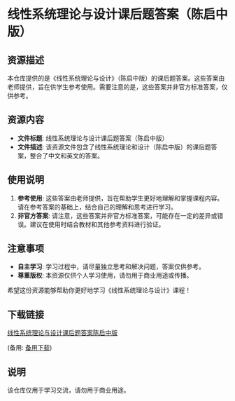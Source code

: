 # 线性系统理论与设计课后题答案（陈启中版）

## 资源描述

本仓库提供的是《线性系统理论与设计》（陈启中版）的课后题答案。这些答案由老师提供，旨在供学生参考使用。需要注意的是，这些答案并非官方标准答案，仅供参考。

## 资源内容

- **文件标题**: 线性系统理论与设计课后题答案（陈启中版）
- **文件描述**: 该资源文件包含了线性系统理论和设计（陈启中版）的课后题答案，整合了中文和英文的答案。

## 使用说明

1. **参考使用**: 这些答案由老师提供，旨在帮助学生更好地理解和掌握课程内容。请在参考答案的基础上，结合自己的理解和思考进行学习。
2. **非官方答案**: 请注意，这些答案并非官方标准答案，可能存在一定的差异或错误。建议在使用时结合教材和其他参考资料进行验证。

## 注意事项

- **自主学习**: 学习过程中，请尽量独立思考和解决问题，答案仅供参考。
- **尊重版权**: 本资源仅供个人学习使用，请勿用于商业用途或传播。

希望这份资源能够帮助你更好地学习《线性系统理论与设计》课程！

## 下载链接
[线性系统理论与设计课后题答案陈启中版](https://pan.quark.cn/s/18330b4dd7d1) 

(备用: [备用下载](https://pan.baidu.com/s/1mzAj7pDAK9cNm8bOA6PKCQ?pwd=1234))

## 说明

该仓库仅用于学习交流，请勿用于商业用途。
